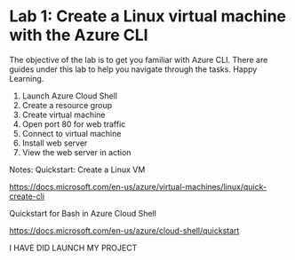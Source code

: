 # Lab 1: Create a Linux virtual machine with the Azure CLI

The objective of the lab is to get you familiar with Azure CLI.
There are guides under this lab to help you navigate through the tasks. 
Happy Learning.


1. Launch Azure Cloud Shell
2. Create a resource group
3. Create virtual machine
4. Open port 80 for web traffic
5. Connect to virtual machine
6. Install web server
7. View the web server in action



Notes:
Quickstart: Create a Linux VM

https://docs.microsoft.com/en-us/azure/virtual-machines/linux/quick-create-cli

Quickstart for Bash in Azure Cloud Shell

https://docs.microsoft.com/en-us/azure/cloud-shell/quickstart


I HAVE DID LAUNCH MY PROJECT  